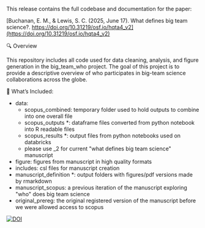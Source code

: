 This release contains the full codebase and documentation for the paper:

[Buchanan, E. M., & Lewis, S. C. (2025, June 17). What defines big team science?. https://doi.org/10.31219/osf.io/hqta4_v2](https://doi.org/10.31219/osf.io/hqta4_v2)

🔍 Overview

This repository includes all code used for data cleaning, analysis, and figure generation in the big_team_who project. The goal of this project is to provide a descriptive overview of who participates in big-team science collaborations across the globe.

📁 What’s Included:

- data:
  - scopus_combined: temporary folder used to hold outputs to combine into one overall file
  - scopus_outputs *: dataframe files converted from python notebook into R readable files
  - scopus_results *: output files from python notebooks used on databricks
  - please use _2 for current "what defines big team science" manuscript
- figure: figures from manuscript in high quality formats
- includes: csl files for manuscript creation
- manuscript_definition *: output folders with figures/pdf versions made by rmarkdown
- manuscript_scopus: a previous iteration of the manuscript exploring "who" does big team science
- original_prereg: the original registered version of the manuscript before we were allowed access to scopus

[![DOI](https://zenodo.org/badge/439350806.svg)](https://doi.org/10.5281/zenodo.15936024)

